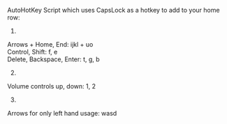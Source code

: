 AutoHotKey Script which uses CapsLock as a hotkey to add to your home row:  

1) 
Arrows + Home, End: ijkl + uo  
Control, Shift: f, e  
Delete, Backspace, Enter: t, g, b  

2)  
Volume controls up, down: 1, 2  

3)   
Arrows for only left hand usage: wasd  



